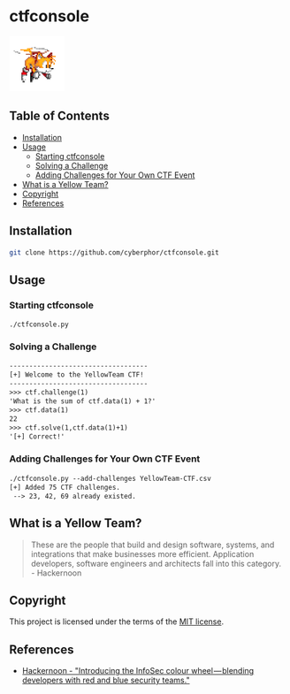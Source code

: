 # ctfconsole
![yellow.gif](/_misc/yellow.gif)

## Table of Contents
* [Installation](#installation)
* [Usage](#usage)
  * [Starting ctfconsole](#starting-ctfconsole)
  * [Solving a Challenge](#solving-a-challenge)
  * [Adding Challenges for Your Own CTF Event](#adding-challenges-for-your-own-ctf-event)
* [What is a Yellow Team?](#what-is-a-yellow-team)
* [Copyright](#copyright)
* [References](#references)

## Installation
```bash
git clone https://github.com/cyberphor/ctfconsole.git
```

## Usage
### Starting ctfconsole
```
./ctfconsole.py
```
### Solving a Challenge
```
-----------------------------------
[+] Welcome to the YellowTeam CTF!
-----------------------------------
>>> ctf.challenge(1)
'What is the sum of ctf.data(1) + 1?'
>>> ctf.data(1)
22
>>> ctf.solve(1,ctf.data(1)+1)
'[+] Correct!'
```
### Adding Challenges for Your Own CTF Event
```
./ctfconsole.py --add-challenges YellowTeam-CTF.csv
[+] Added 75 CTF challenges.
 --> 23, 42, 69 already existed.
```

## What is a Yellow Team?
> These are the people that build and design software, systems, and integrations that make businesses more efficient. Application developers, software engineers and architects fall into this category. <br> - Hackernoon

## Copyright
This project is licensed under the terms of the [MIT license](/_misc/LICENSE).

## References
* [Hackernoon - "Introducing the InfoSec colour wheel — blending developers with red and blue security teams."](https://hackernoon.com/introducing-the-infosec-colour-wheel-blending-developers-with-red-and-blue-security-teams-6437c1a07700)
